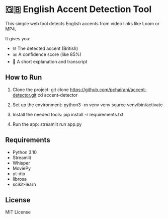 # 🇬🇧 English Accent Detection Tool

This simple web tool detects English accents from video links like Loom or MP4.

It gives you:
- 🌐 The detected accent (British)
- 📊 A confidence score (like 85%)
- 📝 A short explanation and transcript

## How to Run

1. Clone the project:
   git clone https://github.com/pchairani/accent-detector.git
   cd accent-detector

2. Set up the environment:
   python3 -m venv venv
   source venv/bin/activate

3. Install the needed tools:
   pip install -r requirements.txt

4. Run the app:
   streamlit run app.py

## Requirements
- Python 3.10
- Streamlit
- Whisper
- MoviePy
- yt-dlp
- librosa
- scikit-learn

## License
MIT License

